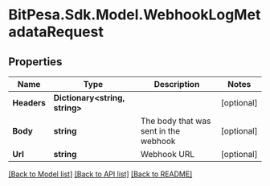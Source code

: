 
# BitPesa.Sdk.Model.WebhookLogMetadataRequest

## Properties

Name | Type | Description | Notes
------------ | ------------- | ------------- | -------------
**Headers** | **Dictionary&lt;string, string&gt;** |  | [optional] 
**Body** | **string** | The body that was sent in the webhook | [optional] 
**Url** | **string** | Webhook URL | [optional] 

[[Back to Model list]](../README.md#documentation-for-models)
[[Back to API list]](../README.md#documentation-for-api-endpoints)
[[Back to README]](../README.md)

